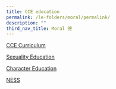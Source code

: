 ```yaml
---
title: CCE education
permalink: /le-folders/moral/permalink/
description: ""
third_nav_title: Moral 德
---
```

[CCE Curriculum](https://poiching.moe.edu.sg/cce-folder/ccecurri/)

[Sexuality Education](https://poiching.moe.edu.sg/le-folders/moral/permalink/)

[Character Education](https://poiching.moe.edu.sg/cce-folder/charactereducation/)

[NESS](https://poiching.moe.edu.sg/cce-folder/ness/)